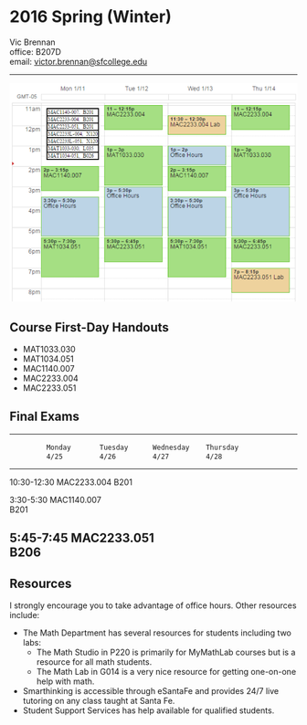 2016 Spring (Winter)
====================
 
Vic Brennan  
office: B207D  
email: victor.brennan@sfcollege.edu

---

![2015 Spring Weekly Schedule](./img/2016S_weeklySchedule_i1.PNG "Weekly Schedule")

Course First-Day Handouts
-------------------------

* MAT1033.030
* MAT1034.051
* MAC1140.007
* MAC2233.004
* MAC2233.051

Final Exams
-----------

----------------------------------------------------------------
 	         Monday       Tuesday      Wednesday    Thursday
 	         4/25	      4/26	       4/27         4/28
------------ ------------ ------------ ------------ ------------
10:30-12:30  			  	                        MAC2233.004
             			  	                        B201

3:30-5:30	 MAC1140.007 	                       
             B201        	                       

5:45-7:45	 MAC2233.051 	                       
             B206        	                       
----------------------------------------------------------------

Resources
---------

I strongly encourage you to take advantage of office hours. Other resources include:

* The Math Department has several resources for students including two labs:
    + The Math Studio in P220 is primarily for MyMathLab courses but is a resource for all math students.
    + The Math Lab in G014 is a very nice resource for getting one-on-one help with math.
* Smarthinking is accessible through eSantaFe and provides 24/7 live tutoring on any class taught at Santa Fe.
* Student Support Services has help available for qualified students.
